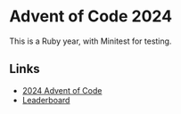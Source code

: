 # Advent of Code 2024

This is a Ruby year, with Minitest for testing.

## Links

- [2024 Advent of Code](https://adventofcode.com/2024) 
- [Leaderboard](https://adventofcode.com/2024/leaderboard/private/view/1756111)

